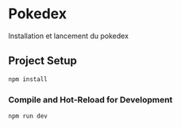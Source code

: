 # Pokedex

Installation et lancement du pokedex

## Project Setup

```sh
npm install
```

### Compile and Hot-Reload for Development

```sh
npm run dev
```

